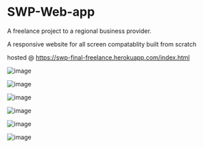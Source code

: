 # SWP-Web-app
A freelance project to a regional business provider.

A responsive website for all screen compatablity built from scratch 



hosted  @  https://swp-final-freelance.herokuapp.com/index.html

![image](https://user-images.githubusercontent.com/83254980/150774576-ad9d9dbe-3875-4cd0-9b7e-28271e487473.png)


![image](https://user-images.githubusercontent.com/83254980/150774623-04a514bf-c01a-4c5d-a99e-d8c49c4cc0b5.png)


![image](https://user-images.githubusercontent.com/83254980/150774715-c55ef985-67e8-4b3a-a9b6-db48296d9bf2.png)



![image](https://user-images.githubusercontent.com/83254980/150774764-e2c54e31-e239-45cc-a13d-23775ea82211.png)

![image](https://user-images.githubusercontent.com/83254980/150774813-ba2a481b-28ac-4c54-9e26-1c1a00dffc4b.png)


![image](https://user-images.githubusercontent.com/83254980/150774854-3820d572-dd22-4121-9b13-c724f8b73bfa.png)



